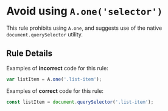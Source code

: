 # Avoid using `A.one('selector')`

This rule prohibits using `A.one`, and suggests use of the native `document.querySelector` utility.

## Rule Details

Examples of **incorrect** code for this rule:

```js
var listItem = A.one('.list-item');
```

Examples of **correct** code for this rule:

```js
const listItem = document.querySelector('.list-item');
```
